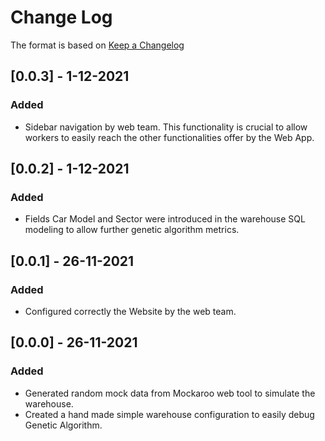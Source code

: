 # Change Log

The format is based on [Keep a Changelog](http://keepachangelog.com/)



## [0.0.3] - 1-12-2021

### Added

* Sidebar navigation by web team. This functionality is crucial to allow workers to easily reach the other functionalities offer by the Web App.

## [0.0.2] - 1-12-2021

### Added

* Fields Car Model and Sector were introduced in the warehouse SQL modeling to allow further genetic algorithm metrics.


## [0.0.1] - 26-11-2021

### Added

* Configured correctly the Website by the web team.

## [0.0.0] - 26-11-2021

### Added

* Generated random mock data from Mockaroo web tool to simulate the warehouse.
* Created a hand made simple warehouse configuration to easily debug Genetic Algorithm.